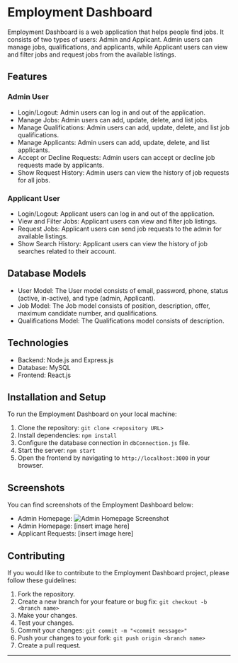 # Employment Dashboard

Employment Dashboard is a web application that helps people find jobs. It consists of two types of users: Admin and Applicant. Admin users can manage jobs, qualifications, and applicants, while Applicant users can view and filter jobs and request jobs from the available listings.

## Features

### Admin User

- Login/Logout: Admin users can log in and out of the application.
- Manage Jobs: Admin users can add, update, delete, and list jobs.
- Manage Qualifications: Admin users can add, update, delete, and list job qualifications.
- Manage Applicants: Admin users can add, update, delete, and list applicants.
- Accept or Decline Requests: Admin users can accept or decline job requests made by applicants.
- Show Request History: Admin users can view the history of job requests for all jobs.

### Applicant User

- Login/Logout: Applicant users can log in and out of the application.
- View and Filter Jobs: Applicant users can view and filter job listings.
- Request Jobs: Applicant users can send job requests to the admin for available listings.
- Show Search History: Applicant users can view the history of job searches related to their account.

## Database Models

- User Model: The User model consists of email, password, phone, status (active, in-active), and type (admin, Applicant).
- Job Model: The Job model consists of position, description, offer, maximum candidate number, and qualifications.
- Qualifications Model: The Qualifications model consists of description.

## Technologies

- Backend: Node.js and Express.js
- Database: MySQL
- Frontend: React.js

## Installation and Setup

To run the Employment Dashboard on your local machine:

1. Clone the repository: `git clone <repository URL>`
2. Install dependencies: `npm install`
3. Configure the database connection in `dbConnection.js` file.
4. Start the server: `npm start`
5. Open the frontend by navigating to `http://localhost:3000` in your browser.

## Screenshots
You can find screenshots of the Employment Dashboard below:
- Admin Homepage: ![Admin Homepage Screenshot](D:\CS\Projects\IA\demo-project\Screenshots\admin-hp.jpg)
- Admin Homepage: [insert image here]
- Applicant Requests: [insert image here]

## Contributing

If you would like to contribute to the Employment Dashboard project, please follow these guidelines:

1. Fork the repository.
2. Create a new branch for your feature or bug fix: `git checkout -b <branch name>`
3. Make your changes.
4. Test your changes.
5. Commit your changes: `git commit -m "<commit message>"`
6. Push your changes to your fork: `git push origin <branch name>`
7. Create a pull request.
---
